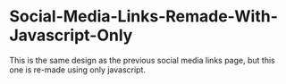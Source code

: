 # Social-Media-Links-Remade-With-Javascript-Only
This is the same design as the previous social media links page, but this one is re-made using only javascript.
